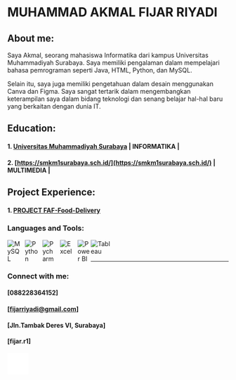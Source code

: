 # MUHAMMAD AKMAL FIJAR RIYADI
## About me:
Saya Akmal, seorang mahasiswa Informatika dari kampus Universitas Muhammadiyah Surabaya. Saya memiliki pengalaman dalam mempelajari bahasa pemrograman seperti Java, HTML, Python, dan MySQL. 

Selain itu, saya juga memiliki pengetahuan dalam desain menggunakan Canva dan Figma. Saya sangat tertarik dalam mengembangkan keterampilan saya dalam bidang teknologi dan senang belajar hal-hal baru yang berkaitan dengan dunia IT.

## Education:

#### 1. [Universitas Muhammadiyah Surabaya](https://www.um-surabaya.ac.id/) | INFORMATIKA | 
 #### 2. [https://smkm1surabaya.sch.id/](https://smkm1surabaya.sch.id/) | MULTIMEDIA | 

## Project Experience:
#### 1. [PROJECT FAF-Food-Delivery](https://www.figma.com/proto/uFBm7VsOaDZr6igebWIGTX/FAF-Food-Delivery?type=design&node-id=15-1494&t=b5DSViuZPN8Km1v3-1&scaling=scale-down&page-id=0%3A1&starting-point-node-id=15%3A1494&show-proto-sidebar=1&mode=design)

### Languages and Tools:

<img align="left" alt="MySQL" width="30px" src="https://cdn.jsdelivr.net/gh/devicons/devicon/icons/mysql/mysql-original.svg" style="padding-right:10px;" />

<img align="left" alt="Python" width="30px" src="https://upload.wikimedia.org/wikipedia/commons/thumb/c/c3/Python-logo-notext.svg/110px-Python-logo-notext.svg.png?20100317150552" style="padding-right:10px;" />

<img align="left" alt="Pycharm" width="30px" src="https://upload.wikimedia.org/wikipedia/commons/thumb/1/1d/PyCharm_Icon.svg/220px-PyCharm_Icon.svg.png" style="padding-right:10px;" />

<img align="left" alt="Excel" width="30px" src="https://is2-ssl.mzstatic.com/image/thumb/Purple126/v4/a8/fd/5a/a8fd5a84-c6f1-355f-3b9f-6e86598efaa3/XCEL.png/1200x630bb.png" style="padding-right:10px;" />

<img align="left" alt="Power BI" width="30px" src="https://powerbi.microsoft.com/pictures/application-logos/svg/powerbi.svg" style="padding-right:0px;" />

<img align="left" alt="Tableau" width="50px" src="https://logos-world.net/wp-content/uploads/2021/10/Tableau-Symbol.png" style="padding-right:10px;" />

<br />
<br />

---
### Connect with me:
#### [088228364152]
#### [fijarriyadi@gmail.com]
#### [Jln.Tambak Deres VI, Surabaya]
#### [fijar.r1]
[![website](./img/instagram-dark.svg)](https://instagram.com/vincentwwidyan#gh-dark-mode-only)


